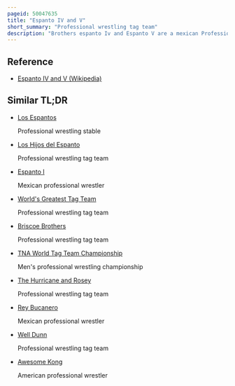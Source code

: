 ```yaml
---
pageid: 50047635
title: "Espanto IV and V"
short_summary: "Professional wrestling tag team"
description: "Brothers espanto Iv and Espanto V are a mexican Professional Wrestling Tag Team who primarily worked as a Rudo Team on the mexican independent Circuit. While both Brothers were unmasked in the Ring no Documentation of their Birth Names have been found."
---
```


## Reference

- [Espanto IV and V (Wikipedia)](https://en.wikipedia.org/?curid=50047635)

## Similar TL;DR

- [Los Espantos](/tldr/en/los-espantos)

  Professional wrestling stable

- [Los Hijos del Espanto](/tldr/en/los-hijos-del-espanto)

  Professional wrestling tag team

- [Espanto I](/tldr/en/espanto-i)

  Mexican professional wrestler

- [World's Greatest Tag Team](/tldr/en/worlds-greatest-tag-team)

  Professional wrestling tag team

- [Briscoe Brothers](/tldr/en/briscoe-brothers)

  Professional wrestling tag team

- [TNA World Tag Team Championship](/tldr/en/tna-world-tag-team-championship)

  Men's professional wrestling championship

- [The Hurricane and Rosey](/tldr/en/the-hurricane-and-rosey)

  Professional wrestling tag team

- [Rey Bucanero](/tldr/en/rey-bucanero)

  Mexican professional wrestler

- [Well Dunn](/tldr/en/well-dunn)

  Professional wrestling tag team

- [Awesome Kong](/tldr/en/awesome-kong)

  American professional wrestler
